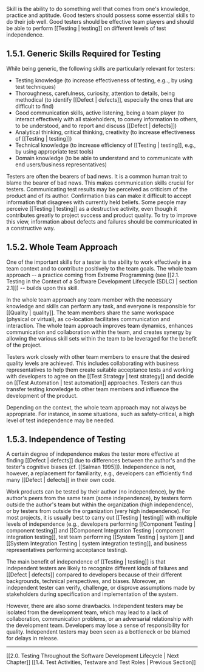 Skill is the ability to do something well that comes from one's knowledge, practice and aptitude.  Good testers should possess some essential skills to do their job well.  Good testers should be effective team players and should be able to perform [[Testing | testing]] on different levels of test independence.

## 1.5.1.  Generic Skills Required for Testing

While being generic, the following skills are particularly relevant for testers:

* Testing knowledge (to increase effectiveness of testing, e.g.., by using test techniques)
* Thoroughness, carefulness, curiosity, attention to details, being methodical (to identify [[Defect | defects]], especially the ones that are difficult to find)
* Good communication skills, active listening, being a team player (to interact effectively with all stakeholders, to convey information to others, to be understood, and to report and discuss [[Defect | defects]])
* Analytical thinking, critical thinking, creativity (to increase effectiveness of [[Testing | testing]])
* Technical knowledge (to increase efficiency of [[Testing | testing]], e.g., by using appropriate test tools)
* Domain knowledge (to be able to understand and to communicate with end users/business representatives)

Testers are often the bearers of bad news.  It is a common human trait to blame the bearer of bad news.  This makes communication skills crucial for testers.  Communicating test results may be perceived as criticism of the product and of its author.  Confirmation bias can make it difficult to accept information that disagrees with currently held beliefs.  Some people may perceive [[Testing | testing]] as a destructive activity, even though it contributes greatly to project success and product quality.  To try to improve this view, information about defects and failures should be communicated in a constructive way.

## 1.5.2.  Whole Team Approach

One of the important skills for a tester is the ability to work effectively in a team context and to contribute positively to the team goals.  The whole team approach -- a practice coming from Extreme Programming (see [[2.1.  Testing in the Context of a Software Development Lifecycle (SDLC) | section 2.1]]) -- builds upon this skill.

In the whole team approach any team member with the necessary knowledge and skills can perform any task, and everyone is responsible for [[Quality | quality]].  The team members share the same workspace (physical or virtual), as co-location facilitates communication and interaction.  The whole team approach improves team dynamics, enhances communication and collaboration within the team, and creates synergy by allowing the various skill sets within the team to be leveraged for the benefit of the project.

Testers work closely with other team members to ensure that the desired quality levels are achieved.  This includes collaborating with business representatives to help them create suitable acceptance tests and working with developers to agree on the [[Test Strategy | test strategy]] and decide on [[Test Automation | test automation]] approaches.  Testers can thus transfer testing knowledge to other team members and influence the development of the product.

Depending on the context, the whole team approach may not always be appropriate.  For instance, in some situations, such as safety-critical, a high level of test independence may be needed.

## 1.5.3.  Independence of Testing

A certain degree of independence makes the tester more effective at finding [[Defect | defects]] due to differences between the author's and the tester's cognitive biases (cf. [[Salman 1995]]).  Independence is not, however, a replacement for familiarity, e.g., developers can efficiently find many [[Defect | defects]] in their own code.

Work products can be tested by their author (no independence), by the author's peers from the same team (some independence), by testers form outside the author's team but within the organization (high independence), or by testers from outside the organization (very high independence).  For most projects, it is usually best to carry out [[Testing | testing]] with multiple levels of independence (e.g., developers performing [[Component Testing | component testing]] and [[Component Integration Testing | component integration testing]], test team performing [[System Testing | system ]] and [[System Integration Testing | system integration testing]], and business representatives performing acceptance testing).

The main benefit of independence of [[Testing | testing]] is that independent testers are likely to recognize different kinds of failures and [[Defect | defects]] compared to developers because of their different backgrounds, technical perspectives, and biases.  Moreover, an independent tester can verify, challenge, or disprove assumptions made by stakeholders during specification and implementation of the system.

However, there are also some drawbacks.  Independent testers may be isolated from the development team, which may lead to a lack of collaboration, communication problems, or an adversarial relationship with the development team.  Developers may lose a sense of responsibility for quality.  Independent testers may been seen as a bottleneck or be blamed for delays in release.

---
[[2.0.  Testing Throughout the Software Development Lifecycle | Next Chapter]]
[[1.4.  Test Activities, Testware and Test Roles | Previous Section]]